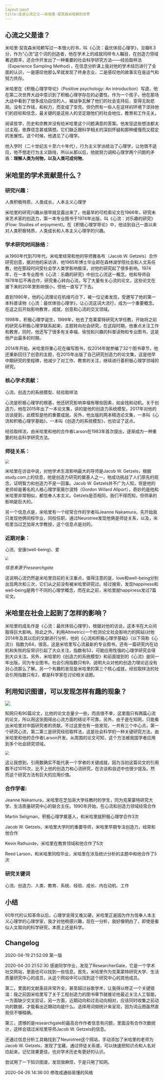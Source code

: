 ```yaml
---
layout:post
title:走进心流之父——米哈里·契克森米哈赖的世界
---
```


## 心流之父是谁？

米哈里·契克森米哈赖写过一本很火的书，叫《心流：最优体验心理学》，豆瓣8.3分，作为“心流”这个词的创造者，他在学术上的成就同样令人瞩目，在创造力领域著述颇丰，还合作开发出了一种重要的社会科学研究方法——经验取样法（Experience Sampling Method），在信息分析课上我对他的学术经历进行了全面的认识，一是感叹他那么早就发现了终身志业，二是感叹他的故事实在是运气和努力共存。

米哈里在《积极心理学导论》（Positive psychology: An introduction）写道，他在第二次世界大战中意识到了积极心理学存在的必要性。作为一个孩子，他在那场大战中看到了很多成功自信的人，被战争瓦解了他们的社会支持后，变得无助悲观。没有工作钱，和权力，而变成了空壳。但仍然有一些人在这样的环境下坚持他们的目标和信念，最关键的是这些人的坚定跟他们的社会地位，教育和工作无关。

阅读哲学，历史和宗教并没有给米哈里这个问题满意的答案。他发现这些想法都太过主观，依靠信念甚或猜想。它们缺乏跟科学相关的深刻怀疑和那种缓慢而又稳定的发展性。这个时候，他遇见了心理学。

他入学时（二十世纪五十至六十年代），行为主义学派统治了心理学，让他很不适应，他不想走行为主义路线，所以从那以后，他就努力调和心理学两个问题的矛盾：**理解人类为何物，以及人类可成何物**。

## 米哈里的学术贡献是什么？

### 研究兴趣：

人类积极特质，人类成长，人本主义心理学

米哈里的研究兴趣从很早就显露出来了，他最早的可检索论文在1966年，研究未来艺术家的创造力，第一本专业图书于1974年出版，叫《心流：对乐趣的研究》(Flow: Studies of enjoyment)。在《积极心理学导论》中，他谈到自己一直以来对人类积极特质，人类成长和人本主义心理学的兴趣。

### 学术研究时间脉络：

从1960年代到70年代，米哈里经常和他的导师雅各布（Jacob W. Getzels）合作研究创意，据对他的采访讲，他1965年博士毕业即在森林湖学院社会和人文系任教，他在那段时间受社会学人类学影响极深，对他的研究起了很多影响。1974年，在一本专业图书《心流：乐趣的研究》中创立心流这一概念。他和导师自1978年后不再合作，研究重心转向心流，写了大量有关心流的论文，这些论文在接下来的20年里影响很小，但他一直写了下去。

直到1990年，他的心流理论在机缘巧合下，被一位记者发现，受邀写了他的第一本科普读物《心流：最优体验心理学》，让心流这词大流行，成为一个重要概念。在这之后开始影响教育，成就，创意和心流的交叉领域。

1998年，积极心理学诞生，1999年，他去了克莱蒙特研究大学任教，开始将之前的研究与积极心理学联系起来，主题转向社会研究，在这段时期，他重点关注工作和教育，同时，他还写了很多有关幸福、愉悦和兴趣的科普读物和专业图书，这是他产出最多的时期。

2014年开始，米哈里将重心花在编写图书，仅2014年就参编了32个图书章节，他还重新回归了创意的主题，在2015年出版了自己研究创造力的论文集，这是他早中期研究的里程碑，他减少了对工作、教育的关注，继续进行着积极心理学领域的研究。

### 核心学术贡献：

心流、创造力的系统模型、经验取样法

心流是积极心理学的根基，他还研究影响幸福有哪些因素，如金钱和动机。关于创造力，他在2015年出了一本论文集，讲的是他的创造力系统模型，2017年对他的访谈提到，此模型是他的重要成就。另外，他出版的两本精选论文集，一本叫《心流和积极心理学基础》，一本叫《创造力的系统模型》，也验证了这点。

经验取样法，由米哈里和他的合作者Larson在1983年首次提出，逐渐成为一种重要的社会科学研究方法。

### 师徒关系：

<img src="https://pictures-steven.oss-cn-beijing.aliyuncs.com/screenshot-5.png" style="zoom:80%;" />

米哈里在访谈中说，对他学术生涯影响最大的导师是Jacob W. Getzels，根据study.com上的信息，他是创造力研究的奠基人之一，他成功挑战了人们原先的观念，证明智力和创造力不是一回事。Jacob W. Getzels并不广为人知，但是他的老师却是著名的人格心理学家奥尔波特（Gordon Willard Allport），奇妙的是他和米哈里非常相似，都信奉人本主义。Getzels是否相同，我们不得而知，但师承的影响是巨大的。

另一个信息点是，米哈里有一个经常合作的学者叫Jeanne Nakamura，先开始我只发现他俩同校毕业，同校任职，通过Neurotree发现他俩是师徒关系，以及，米哈里当过芝加哥大学教授，这个信息点是对的。

### 近期对象：

心流、安康(well-being)、爱

<img src="https://pictures-steven.oss-cn-beijing.aliyuncs.com/screenshot-3.png" style="zoom:67%;" />

*信息来源于researchgate*

这说明心流仍然是米哈里目前的关注重点，值得注意的是，love和well-being分别出现两次和三次，它们从之前没有被米哈里研究过。经过搜索，发现happiness和well-being是两个不同的心理学概念，而在此之前，米哈里就happiness发过7篇论文。

## 米哈里在社会上起到了怎样的影响？

米哈里的成名作是《心流：最优体验心理学》，根据对他的访谈，这本书在大众间取得巨大影响。除此之外，利用Altmetric(一个检测论文社会影响力的网站)对他2014年及其以后的文献进行分析，他的《心流和积极心理学基础》（以下简称《心流》）指数为64，很高，这是米哈里写心流最新的专业图书，还有一篇研究内在动机和失败的反常识引起了大众关注，指数有52，可能应用性强的心理学研究会得到大众关注。另外，米哈里的《创造力的系统模型》和前面提到的《心流》是同一年出版，同为专业图书，社会引用指数只有9，说明大众对他的创造力理论远没有对心流那么了解。另一个有趣的发现是米哈里的第三个核心成就，经验取样法的社会引用指数只有2，都是科学家在讨论相关话题。

## 利用知识图谱，可以发现怎样有趣的现象？

![](https://pictures-steven.oss-cn-beijing.aliyuncs.com/screenshot-6.png)

知网只有90篇论文，比他的论文总量少一些，而且很不幸，这里面只有两篇心流的论文，所以用这张图得出心流方面的结论不可靠。另外，由于是在知网，只能看出米哈里对中国研究者的贡献。不过这里也有一些发现，一共有三个中心点，第一个研究心流，第二第三是研究经验取样法，这是社会科学的一种关键研究方法，由米哈里和他的合作者Larson开发，从周围的论文可知，这个方法被我国学者应用到多个社会研究领域。

<img src="https://pictures-steven.oss-cn-beijing.aliyuncs.com/%E5%B1%8F%E5%B9%95%E5%BF%AB%E7%85%A7%202020-04-20%20%E4%B8%8B%E5%8D%888.34.33.png" style="zoom:80%;" />

这让我想到，引用数确实不能代表一个学者的关键成就，因为当初这篇论文的引用数不过1015次，比不上他的创造力和心流研究，在访谈和自述中也很少提及。然而这个研究方法有巨大的应用价值。

### 合作学者:

Jeanne Nakamura，米哈里在芝加哥大学任教时的学生，同为克莱蒙特研究大学、生活质量研究中心的联合主任。1990年开始，在心流和创造力领域经常合作

Martin Seligman，积极心理学奠基人，和米哈里就积极心理学合作3次

Jacob W. Getzels，米哈里大学时的重要导师，米哈里早期专注创造力，经常和他合作

Kevin Rathunde，米哈里在教育领域和他合作了5次

Reed Larson，和米哈里同校毕业，米哈里在涉及统计分析的主题中和他合作了5次

### 研究关键词

心流、创造力、人类、教育、系统、经验、成长、内在动机、工作

## 小结

60年代的认知革命以后，心理学变得又难又硬，米哈里正是因为作为信奉人本主义心理学的心理学家，我才对他稍感兴趣，现在一分析，我好像明白了，即使是看似人文取向的科学研究，本质上还是科学。

## Changelog

2020-04-19 21:52:09 第一版

2020-04-20 21:52:30 感谢同学作业，发现了ResearcherGate，它是一个学术社交网站，里面也可以找到一些信息。首先，米哈里作为克莱蒙特研究大学、生活质量研究中心的成员，从这个网站中可以找到这个研究中心的其他成员。

第二，里面的文献条目非常齐全，甚至超过谷歌学术，让我得以修正一个关键错误：我之前因米哈里写了关于工程创造力的图书章节就推论他最近关注人工智能，一方面缺少交叉验证，另一方面，近期动向和过去动向相对，应该同时收集之前动向的数据，才能看出近期动向是什么。选择用词频统计来呈现，因为词云图虽然直观但不够精确。

第三，遗憾的是researchgate的最高合作作者信息有问题，里面没有合作次数统计，这样会错过米哈里导师Jacob W. Getzels的信息。

还通过信息分析工具箱找到了Neurotree这个网站，手动添加了米哈里的老师为Jacob W. Getzels，发现了宝藏，通过师徒关系谱，可以快速把知识点和人名对应起来，记忆效果更佳，也对学术历史有更好的认识。

尝试用了一下知识图谱，发现很麻烦，于是只用了知网。

2020-04-26 14:36:00 修改成通俗易懂的风格

